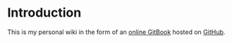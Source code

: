 # Introduction

This is my personal wiki in the form of an [online GitBook](https://wiki.dewaka.com) hosted on [GitHub](https://github.com/dewaka/wiki).

